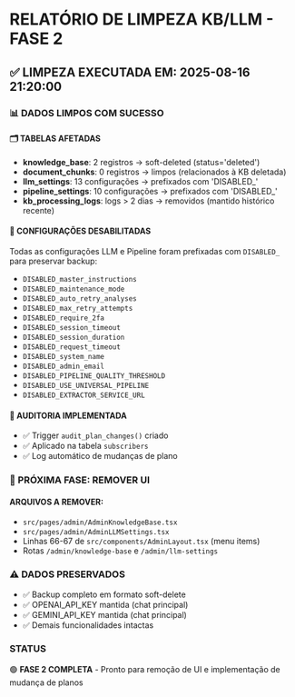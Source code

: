 # RELATÓRIO DE LIMPEZA KB/LLM - FASE 2

## ✅ LIMPEZA EXECUTADA EM: 2025-08-16 21:20:00

### 📊 DADOS LIMPOS COM SUCESSO

#### 🗂️ TABELAS AFETADAS
- **knowledge_base**: 2 registros → soft-deleted (status='deleted')
- **document_chunks**: 0 registros → limpos (relacionados à KB deletada)
- **llm_settings**: 13 configurações → prefixados com 'DISABLED_'
- **pipeline_settings**: 10 configurações → prefixados com 'DISABLED_'
- **kb_processing_logs**: logs > 2 dias → removidos (mantido histórico recente)

#### 🔧 CONFIGURAÇÕES DESABILITADAS
Todas as configurações LLM e Pipeline foram prefixadas com `DISABLED_` para preservar backup:
- `DISABLED_master_instructions`
- `DISABLED_maintenance_mode`
- `DISABLED_auto_retry_analyses`
- `DISABLED_max_retry_attempts`
- `DISABLED_require_2fa`
- `DISABLED_session_timeout`
- `DISABLED_session_duration`
- `DISABLED_request_timeout`
- `DISABLED_system_name`
- `DISABLED_admin_email`
- `DISABLED_PIPELINE_QUALITY_THRESHOLD`
- `DISABLED_USE_UNIVERSAL_PIPELINE`
- `DISABLED_EXTRACTOR_SERVICE_URL`

#### 📝 AUDITORIA IMPLEMENTADA
- ✅ Trigger `audit_plan_changes()` criado
- ✅ Aplicado na tabela `subscribers`
- ✅ Log automático de mudanças de plano

### 🔄 PRÓXIMA FASE: REMOVER UI

#### ARQUIVOS A REMOVER:
- `src/pages/admin/AdminKnowledgeBase.tsx`
- `src/pages/admin/AdminLLMSettings.tsx`
- Linhas 66-67 de `src/components/AdminLayout.tsx` (menu items)
- Rotas `/admin/knowledge-base` e `/admin/llm-settings`

### ⚠️ DADOS PRESERVADOS
- ✅ Backup completo em formato soft-delete
- ✅ OPENAI_API_KEY mantida (chat principal)
- ✅ GEMINI_API_KEY mantida (chat principal)
- ✅ Demais funcionalidades intactas

### STATUS
🟢 **FASE 2 COMPLETA** - Pronto para remoção de UI e implementação de mudança de planos